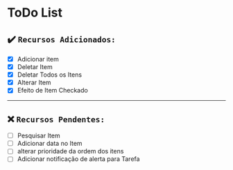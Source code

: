 # ToDo List

## :heavy_check_mark: `Recursos Adicionados:`
- [x] Adicionar item
- [x] Deletar Item
- [x] Deletar Todos os Itens
- [x] Alterar Item
- [x] Efeito de Item Checkado
***
## :x: `Recursos Pendentes:`
- [ ] Pesquisar Item
- [ ] Adicionar data no Item
- [ ] alterar prioridade da ordem dos itens
- [ ] Adicionar notificação de alerta para Tarefa
